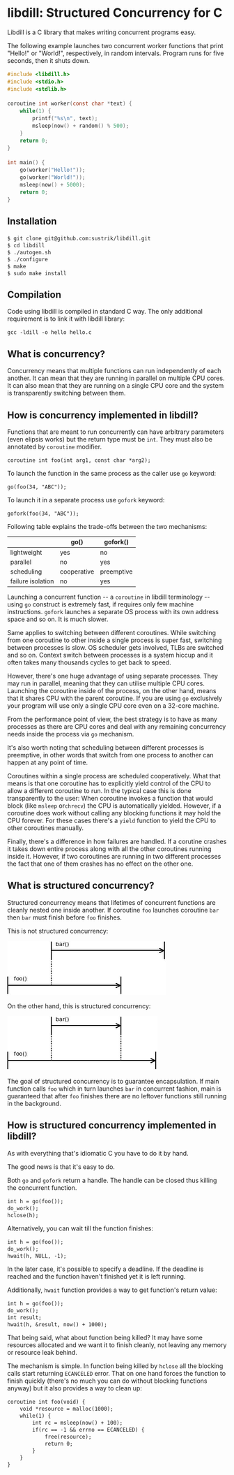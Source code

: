 <link rel="stylesheet" type="text/css" href="main.css">

# libdill: Structured Concurrency for C

Libdill is a C library that makes writing concurrent programs easy.

The following example launches two concurrent worker functions that print
"Hello!" or "World!", respectively, in random intervals. Program runs for
five seconds, then it shuts down.

```c
#include <libdill.h>
#include <stdio.h>
#include <stdlib.h>

coroutine int worker(const char *text) {
    while(1) {
        printf("%s\n", text);
        msleep(now() + random() % 500);
    }
    return 0;
}

int main() {
    go(worker("Hello!"));
    go(worker("World!"));
    msleep(now() + 5000);
    return 0;
}
```

## Installation

```
$ git clone git@github.com:sustrik/libdill.git
$ cd libdill
$ ./autogen.sh
$ ./configure
$ make
$ sudo make install
```

## Compilation

Code using libdill is compiled in standard C way. The only additional
requirement is to link it with libdill library:

```
gcc -ldill -o hello hello.c
```

## What is concurrency?

Concurrency means that multiple functions can run independently of each another.
It can mean that they are running in parallel on multiple CPU cores.
It can also mean that they are running on a single CPU core and the system
is transparently switching between them.

## How is concurrency implemented in libdill?

Functions that are meant to run concurrently can have arbitrary parameters
(even elipsis works) but the return type must be `int`. They must also be
annotated by `coroutine` modifier.

```
coroutine int foo(int arg1, const char *arg2);
```

To launch the function in the same process as the caller use `go` keyword:

```
go(foo(34, "ABC"));
```

To launch it in a separate process use `gofork` keyword:

```
gofork(foo(34, "ABC"));
```

Following table explains the trade-offs between the two mechanisms:

|                         | go()                   | gofork()               |
| ----------------------- | ---------------------- | ---------------------- |
| lightweight             | yes                    | no                     |
| parallel                | no                     | yes                    |
| scheduling              | cooperative            | preemptive             |
| failure isolation       | no                     | yes                    |

Launching a concurrent function -- a `coroutine` in libdill terminology -- using
`go` construct is extremely fast, if requires only few machine instructions.
`gofork` launches a separate OS process with its own address space and so on.
It is much slower.

Same applies to switching between different coroutines. While switching from
one coroutine to other inside a single process is super fast, switching between
processes is slow. OS scheduler gets involved, TLBs are switched and so on.
Context switch between processes is a system hiccup and it often takes many
thousands cycles to get back to speed.

However, there's one huge advantage of using separate processes. They may run
in parallel, meaning that they can utilise multiple CPU cores. Launching the
coroutine inside of the process, on the other hand, means that it shares CPU
with the parent coroutine. If you are using `go` exclusively your program will
use only a single CPU core even on a 32-core machine.

From the performance point of view, the best strategy is to have as many
processes as there are CPU cores and deal with any remaining concurrency needs
inside the process via `go` mechanism.

It's also worth noting that scheduling between different processes is
preemptive, in other words that switch from one process to another can happen
at any point of time.

Coroutines within a single process are scheduled cooperatively. What that means
is that one coroutine has to explicitly yield control of the CPU to allow
a different coroutine to run. In the typical case this is done transparently
to the user: When coroutine invokes a function that would block (like `msleep`
or`chrecv`) the CPU is automatically yielded. However, if a coroutine does
work without calling any blocking functions it may hold the CPU forever.
For these cases there's a `yield` function to yield the CPU to other coroutines
manually.

Finally, there's a difference in how failures are handled. If a corutine crashes
it takes down entire process along with all the other coroutines running inside
it. However, if two coroutines are running in two different processes the fact
that one of them crashes has no effect on the other one.

## What is structured concurrency?

Structured concurrency means that lifetimes of concurrent functions are cleanly
nested one inside another. If coroutine `foo` launches coroutine `bar` then
`bar` must finish before `foo` finishes.

This is not structured concurrency:

![](index1.jpeg)

On the other hand, this is structured concurrency:

![](index2.jpeg)

The goal of structured concurrency is to guarantee encapsulation. If main
function calls `foo` which in turn launches `bar` in concurrent fashion, main is
guaranteed that after `foo` finishes there are no leftover functions still
running in the background.

## How is structured concurrency implemented in libdill?

As with everything that's idiomatic C you have to do it by hand.

The good news is that it's easy to do.

Both `go` and `gofork` return a handle. The handle can be closed thus killing
the concurrent function.

```
int h = go(foo());
do_work();
hclose(h);
```

Alternatively, you can wait till the function finishes:

```
int h = go(foo());
do_work();
hwait(h, NULL, -1);
```

In the later case, it's possible to specify a deadline. If the deadline is
reached and the function haven't finished yet it is left running.

Additionally, `hwait` function provides a way to get function's return value:

```
int h = go(foo());
do_work();
int result;
hwait(h, &result, now() + 1000);
```

That being said, what about function being killed? It may have some resources
allocated and we want it to finish cleanly, not leaving any memory or resource
leak behind.

The mechanism is simple. In function being killed by `hclose` all the blocking
calls start returning `ECANCELED` error. That on one hand forces the function
to finish quickly (there's no much you can do without blocking functions anyway)
but it also provides a way to clean up:

```
coroutine int foo(void) {
    void *resource = malloc(1000);
    while(1) {
        int rc = msleep(now() + 100);
        if(rc == -1 && errno == ECANCELED) {
            free(resource);
            return 0;
        }
    }
}
```

